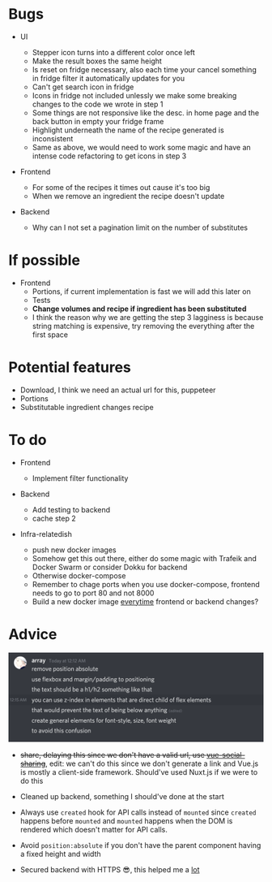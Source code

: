 # Bugs

- UI

  - Stepper icon turns into a different color once left
  - Make the result boxes the same height
  - Is reset on fridge necessary, also each time your cancel something in fridge filter it automatically updates for you
  - Can't get search icon in fridge
  - Icons in fridge not included unlessly we make some breaking changes to the code we wrote in step 1
  - Some things are not responsive like the desc. in home page and the back button in empty your fridge frame
  - Highlight underneath the name of the recipe generated is inconsistent
  - Same as above, we would need to work some magic and have an intense code refactoring to get icons in step 3

- Frontend

  - For some of the recipes it times out cause it's too big
  - When we remove an ingredient the recipe doesn't update

- Backend
  - Why can I not set a pagination limit on the number of substitutes

# If possible

- Frontend
  - Portions, if current implementation is fast we will add this later on
  - Tests
  - **Change volumes and recipe if ingredient has been substituted**
  - I think the reason why we are getting the step 3 lagginess is because string matching is expensive, try removing the everything after the first space

# Potential features

- Download, I think we need an actual url for this, puppeteer
- Portions
- Substitutable ingredient changes recipe

# To do

- Frontend

  - Implement filter functionality

- Backend

  - Add testing to backend
  - cache step 2

- Infra-relatedish
  - push new docker images
  - Somehow get this out there, either do some magic with Trafeik and Docker Swarm or consider Dokku for backend
  - Otherwise docker-compose
  - Remember to chage ports when you use docker-compose, frontend needs to go to port 80 and not 8000
  - Build a new docker image [everytime](!https://docs.github.com/en/actions/guides/publishing-docker-images) frontend or backend changes?

# Advice

![](res/2021-04-22-10-53-53.png)

- ~~share, delaying this since we don't have a valid url, use [vue-social-sharing](!https://github.com/nicolasbeauvais/vue-social-sharing)~~, edit: we can't do this since we don't generate a link and Vue.js is mostly a client-side framework. Should've used Nuxt.js if we were to do this

- Cleaned up backend, something I should've done at the start

- Always use `created` hook for API calls instead of `mounted` since `created` happens before `mounted` and `mounted` happens when the DOM is rendered which doesn't matter for API calls.

- Avoid `position:absolute` if you don't have the parent component having a fixed height and width

- Secured backend with HTTPS 😎, this helped me a [lot](!https://www.digitalocean.com/community/tutorials/how-to-secure-nginx-with-let-s-encrypt-on-ubuntu-18-04)
